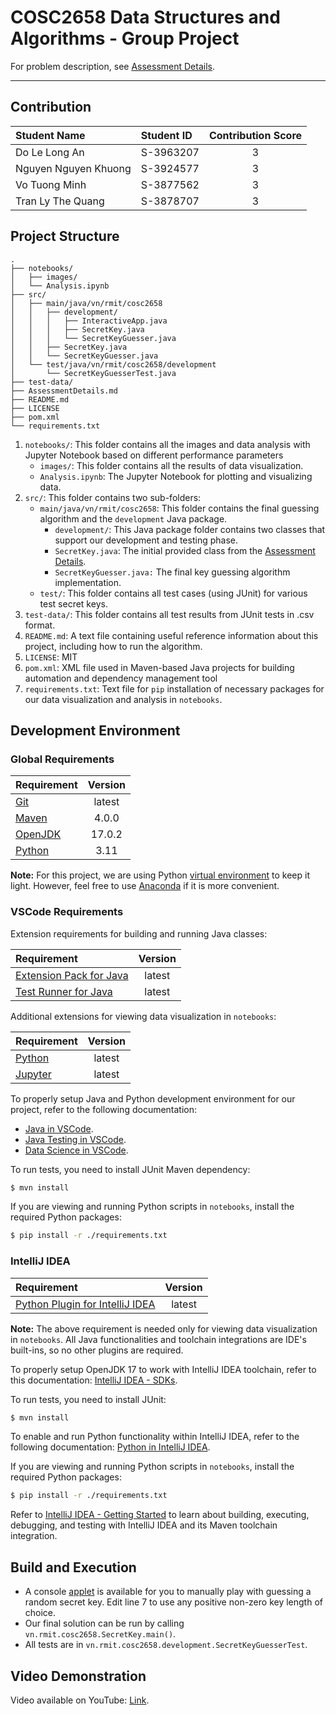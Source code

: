 # COSC2658 Data Structures and Algorithms - Group Project

For problem description, see [Assessment Details](AssessmentDetails.md).

---


## Contribution

| Student Name         | Student ID | Contribution Score |
|:---------------------|:-----------|:------------------:|
| Do Le Long An        | S-3963207  |         3          |
| Nguyen Nguyen Khuong | S-3924577  |         3          |
| Vo Tuong Minh        | S-3877562  |         3          |
| Tran Ly The Quang    | S-3878707  |         3          |


## Project Structure

```
.
├── notebooks/
│   ├── images/
│   └── Analysis.ipynb
├── src/
│   ├── main/java/vn/rmit/cosc2658
│   │   ├── development/
│   │   │   ├── InteractiveApp.java
│   │   │   ├── SecretKey.java
│   │   │   └── SecretKeyGuesser.java
│   │   ├── SecretKey.java
│   │   └── SecretKeyGuesser.java
│   └── test/java/vn/rmit/cosc2658/development
│       └── SecretKeyGuesserTest.java
├── test-data/
├── AssessmentDetails.md
├── README.md
├── LICENSE
├── pom.xml
└── requirements.txt
```

1. `notebooks/`: This folder contains all the images and data analysis with Jupyter Notebook based on different performance parameters
    - `images/`: This folder contains all the results of data visualization.
    - `Analysis.ipynb`: The Jupyter Notebook for plotting and visualizing data.
2. `src/`: This folder contains two sub-folders:
    - `main/java/vn/rmit/cosc2658`: This folder contains the final guessing algorithm and the `development` Java package.
      - `development/`: This Java package folder contains two classes that support our development and testing phase.
      - `SecretKey.java`: The initial provided class from the [Assessment Details](AssessmentDetails.md).
      - `SecretKeyGuesser.java:` The final key guessing algorithm implementation.
    - `test/`: This folder contains all test cases (using JUnit) for various test secret keys.
3. `test-data/`: This folder contains all test results from JUnit tests in .csv format.
4. `README.md`: A text file containing useful reference information about this project, including how to run the algorithm.
5. `LICENSE`: MIT
6. `pom.xml`: XML file used in Maven-based Java projects for building automation and dependency management tool
7. `requirements.txt`: Text file for `pip` installation of necessary packages for our data visualization and analysis in `notebooks`.


## Development Environment

### Global Requirements

| Requirement                        | Version |
|:-----------------------------------|:-------:|
| [Git](https://git-scm.com)         | latest  |
| [Maven](https://maven.apache.org/) |  4.0.0  |
| [OpenJDK](https://openjdk.org/)    | 17.0.2  |
| [Python](https://www.python.org/)  |  3.11   |

**Note:** For this project, we are using Python [virtual environment](https://docs.python.org/3/library/venv.html) to keep it light. However, feel free to use [Anaconda](https://www.anaconda.com/) if it is more convenient.

### VSCode Requirements

Extension requirements for building and running Java classes:

| Requirement                                                                                             | Version |
|:--------------------------------------------------------------------------------------------------------|:-------:|
| [Extension Pack for Java](https://marketplace.visualstudio.com/items?itemName=vscjava.vscode-java-pack) | latest  |
| [Test Runner for Java](https://marketplace.visualstudio.com/items?itemName=vscjava.vscode-java-test)    | latest  |

Additional extensions for viewing data visualization in `notebooks`:

| Requirement                                                                       | Version |
|:----------------------------------------------------------------------------------|:-------:|
| [Python](https://marketplace.visualstudio.com/items?itemName=ms-python.python)    | latest  |
| [Jupyter](https://marketplace.visualstudio.com/items?itemName=ms-toolsai.jupyter) | latest  |

To properly setup Java and Python development environment for our project, refer to the following documentation:

- [Java in VSCode](https://code.visualstudio.com/docs/languages/java).
- [Java Testing in VSCode](https://code.visualstudio.com/docs/java/java-testing).
- [Data Science in VSCode](https://code.visualstudio.com/docs/datascience/overview).

To run tests, you need to install JUnit Maven dependency:

```bash
$ mvn install
```

If you are viewing and running Python scripts in `notebooks`, install the required Python packages:

```bash
$ pip install -r ./requirements.txt
```

### IntelliJ IDEA

| Requirement                                                                        | Version |
|:-----------------------------------------------------------------------------------|:-------:|
| [Python Plugin for IntelliJ IDEA](https://plugins.jetbrains.com/plugin/631-python) | latest  |

**Note:** The above requirement is needed only for viewing data visualization in `notebooks`. All Java functionalities and toolchain integrations are IDE's built-ins, so no other plugins are required.

To properly setup OpenJDK 17 to work with IntelliJ IDEA toolchain, refer to this documentation: [IntelliJ IDEA - SDKs](https://www.jetbrains.com/help/idea/sdk.html#change-module-sdk).

To run tests, you need to install JUnit:

```bash
$ mvn install
```

To enable and run Python functionality within IntelliJ IDEA, refer to the following documentation: [Python in IntelliJ IDEA](https://www.jetbrains.com/help/idea/python.html).

If you are viewing and running Python scripts in `notebooks`, install the required Python packages:

```bash
$ pip install -r ./requirements.txt
```

Refer to [IntelliJ IDEA - Getting Started](https://www.jetbrains.com/help/idea/getting-started.html) to learn about building, executing, debugging, and testing with IntelliJ IDEA and its Maven toolchain integration.


## Build and Execution

- A console [applet](src/main/java/vn/rmit/cosc2658/development/InteractiveApp.java) is available for you to manually play with guessing a random secret key. Edit line 7 to use any positive non-zero key length of choice.
- Our final solution can be run by calling `vn.rmit.cosc2658.SecretKey.main()`.
- All tests are in `vn.rmit.cosc2658.development.SecretKeyGuesserTest`.


## Video Demonstration

Video available on YouTube: [Link](https://youtu.be/414mOLgm3i4).
